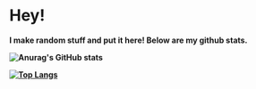<h1><strong>Hey!<strong/></h1>

<p>I make random stuff and put it here! Below are my github stats.</p>
 
![Anurag's GitHub stats](https://github-readme-stats.vercel.app/api?username=FluffyDoesStuff&show_icons=true&theme=radical)

[![Top Langs](https://github-readme-stats.vercel.app/api/top-langs/?username=FluffyDoesStuff&layout=compact&theme=radical)](https://github.com/anuraghazra/github-readme-stats)
